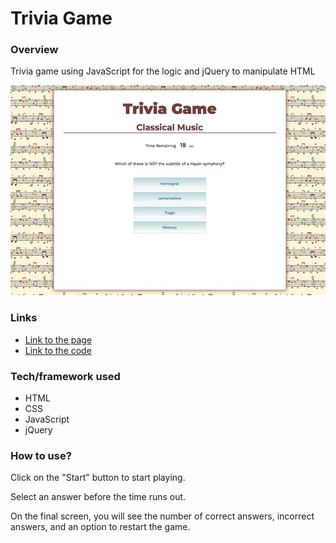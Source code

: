 # Trivia Game

### Overview
Trivia game using JavaScript for the logic and jQuery to manipulate HTML

![Trivia Game Screenshot](./assets/images/screenshot.jpg)


### Links
- [Link to the page](https://yuda0110.github.io/TriviaGame/)
- [Link to the code](https://github.com/yuda0110/TriviaGame)

### Tech/framework used

- HTML
- CSS
- JavaScript
- jQuery


### How to use?
Click on the "Start" button to start playing.

Select an answer before the time runs out.

On the final screen, you will see the number of correct answers, incorrect answers, and an option to restart the game.


